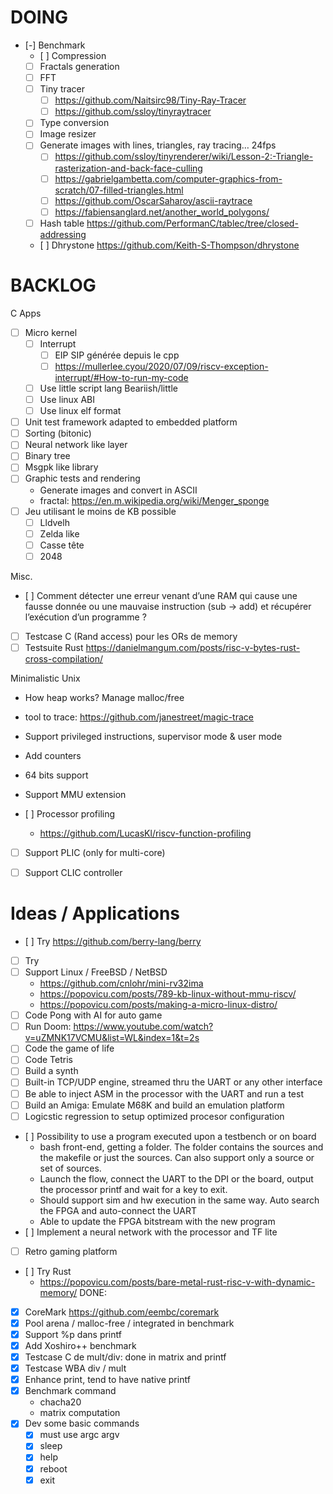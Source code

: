 # DOING

- [-] Benchmark
    - [ ] Compression
    - [ ] Fractals generation
    - [ ] FFT
    - [ ] Tiny tracer
        - [ ] https://github.com/Naitsirc98/Tiny-Ray-Tracer
        - [ ] https://github.com/ssloy/tinyraytracer
    - [ ] Type conversion
    - [ ] Image resizer
    - [ ] Generate images with lines, triangles, ray tracing… 24fps
        - [ ] https://github.com/ssloy/tinyrenderer/wiki/Lesson-2:-Triangle-rasterization-and-back-face-culling
        - [ ] https://gabrielgambetta.com/computer-graphics-from-scratch/07-filled-triangles.html
        - [ ] https://github.com/OscarSaharoy/ascii-raytrace
        - [ ] https://fabiensanglard.net/another_world_polygons/
    - [ ] Hash table https://github.com/PerformanC/tablec/tree/closed-addressing
    - [ ] Dhrystone https://github.com/Keith-S-Thompson/dhrystone

# BACKLOG

C Apps

- [ ] Micro kernel
    - [ ] Interrupt
        - [ ] EIP SIP générée depuis le cpp
        - [ ] https://mullerlee.cyou/2020/07/09/riscv-exception-interrupt/#How-to-run-my-code
    - [ ] Use little script lang Beariish/little
    - [ ] Use linux ABI
    - [ ] Use linux elf format
- [ ] Unit test framework adapted to embedded platform
- [ ] Sorting (bitonic)
- [ ] Neural network like layer
- [ ] Binary tree
- [ ] Msgpk like library
- [ ] Graphic tests and rendering
    - Generate images and convert in ASCII
    - fractal: https://en.m.wikipedia.org/wiki/Menger_sponge
- [ ] Jeu utilisant le moins de KB possible
    - [ ] Lldvelh
    - [ ] Zelda like
    - [ ] Casse tête
    - [ ] 2048

Misc.
- [ ] Comment détecter une erreur venant d’une RAM qui cause une fausse donnée ou une mauvaise
      instruction (sub -> add) et récupérer l’exécution d’un programme ?
- [ ] Testcase C (Rand access) pour les ORs de memory
- [ ] Testsuite Rust https://danielmangum.com/posts/risc-v-bytes-rust-cross-compilation/

Minimalistic Unix
- How heap works? Manage malloc/free
- tool to trace: https://github.com/janestreet/magic-trace
- Support privileged instructions, supervisor mode & user mode
- Add counters
- 64 bits support
- Support MMU extension

- [ ] Processor profiling
    - https://github.com/LucasKl/riscv-function-profiling

- [ ] Support PLIC (only for multi-core)
- [ ] Support CLIC controller


# Ideas / Applications

- [ ] Try https://github.com/berry-lang/berry
- [ ] Try
- [ ] Support Linux / FreeBSD / NetBSD
    - https://github.com/cnlohr/mini-rv32ima
    - https://popovicu.com/posts/789-kb-linux-without-mmu-riscv/
    - https://popovicu.com/posts/making-a-micro-linux-distro/
- [ ] Code Pong with AI for auto game
- [ ] Run Doom: https://www.youtube.com/watch?v=uZMNK17VCMU&list=WL&index=1&t=2s
- [ ] Code the game of life
- [ ] Code Tetris
- [ ] Build a synth
- [ ] Built-in TCP/UDP engine, streamed thru the UART or any other interface
- [ ] Be able to inject ASM in the processor with the UART and run a test
- [ ] Build an Amiga: Emulate M68K and build an emulation platform
- [ ] Logicstic regression to setup optimized procesor configuration
- [ ] Possibility to use a program executed upon a testbench or on board
    - bash front-end, getting a folder. The folder contains the sources and
      the makefile or just the sources. Can also support only a source or set
      of sources.
    - Launch the flow, connect the UART to the DPI or the board, output the
      processor printf and wait for a key to exit.
    - Should support sim and hw execution in the same way. Auto search the FPGA
      and auto-connect the UART
    - Able to update the FPGA bitstream with the new program
- [ ] Implement a neural network with the processor and TF lite
- [ ] Retro gaming platform
- [ ] Try Rust
    - https://popovicu.com/posts/bare-metal-rust-risc-v-with-dynamic-memory/
DONE:

- [X] CoreMark https://github.com/eembc/coremark
- [X] Pool arena / malloc-free / integrated in benchmark
- [X] Support %p dans printf
- [X] Add Xoshiro++ benchmark
- [X] Testcase C de mult/div: done in matrix and printf
- [X] Testcase WBA div / mult
- [X] Enhance print, tend to have native printf
- [X] Benchmark command
    - chacha20
    - matrix computation
- [X] Dev some basic commands
    - [X] must use argc argv
    - [X] sleep
    - [X] help
    - [X] reboot
    - [X] exit
